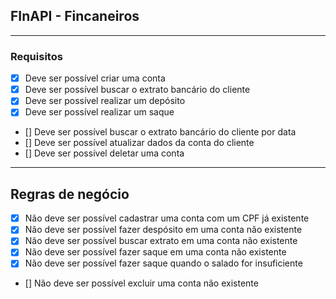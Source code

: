## FInAPI - Fincaneiros

---

### Requisitos

- [X] Deve ser possível criar uma conta
- [X] Deve ser possível buscar o extrato bancário do cliente
- [X] Deve ser possível realizar um depósito
- [X] Deve ser possível realizar um saque
- [] Deve ser possível buscar o extrato bancário do cliente por data
- [] Deve ser possível atualizar dados da conta do cliente
- [] Deve ser possível deletar uma conta
  
---

## Regras de negócio

- [X] Não deve ser possível cadastrar uma conta com um CPF já existente
- [X] Não deve ser possível fazer despósito em uma conta não existente
- [X] Não deve ser possível buscar extrato em uma conta não existente
- [X] Não deve ser possível fazer saque em uma conta não existente
- [X] Não deve ser possível fazer saque quando o salado for insuficiente
- [] Não deve ser possível excluir uma conta não existente